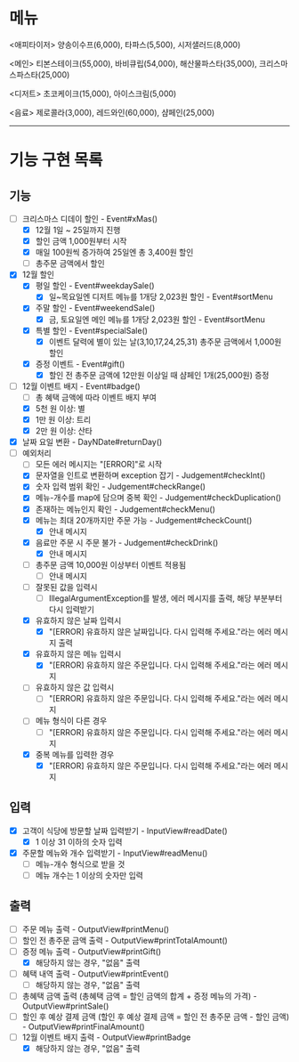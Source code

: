# 메뉴
<애피타이저>
양송이수프(6,000), 타파스(5,500), 시저샐러드(8,000)

<메인>
티본스테이크(55,000), 바비큐립(54,000), 해산물파스타(35,000), 크리스마스파스타(25,000)

<디저트>
초코케이크(15,000), 아이스크림(5,000)

<음료>
제로콜라(3,000), 레드와인(60,000), 샴페인(25,000)

---

# 기능 구현 목록
## 기능
- [ ] 크리스마스 디데이 할인 - Event#xMas()
  - [x] 12월 1일 ~ 25일까지 진행
  - [x] 할인 금액 1,000원부터 시작
  - [x] 매일 100원씩 증가하여 25일엔 총 3,400원 할인
  - [ ] 총주문 금액에서 할인
- [x] 12월 할인
  - [x] 평일 할인 - Event#weekdaySale()
    - [x] 일~목요일엔 디저트 메뉴를 1개당 2,023원 할인 - Event#sortMenu
  - [x] 주말 할인 - Event#weekendSale()
    - [x] 금, 토요일엔 메인 메뉴를 1개당 2,023원 할인 - Event#sortMenu
  - [x] 특별 할인 - Event#specialSale()
    - [x] 이벤트 달력에 별이 있는 날(3,10,17,24,25,31) 총주문 금액에서 1,000원 할인
  - [x] 증정 이벤트 - Event#gift()
    - [x] 할인 전 총주문 금액에 12만원 이상일 때 샴페인 1개(25,000원) 증정
- [ ] 12월 이벤트 배지 - Event#badge()
  - [ ] 총 혜택 금액에 따라 이벤트 배지 부여
  - [x] 5천 원 이상: 별 
  - [x] 1만 원 이상: 트리 
  - [x] 2만 원 이상: 산타
- [x] 날짜 요일 변환 - DayNDate#returnDay()
- [ ] 예외처리
  - [ ] 모든 에러 메시지는 "[ERROR]"로 시작
  - [x] 문자열을 인트로 변환하며 exception 잡기 - Judgement#checkInt()
  - [x] 숫자 입력 범위 확인 - Judgement#checkRange()
  - [x] 메뉴-개수를 map에 담으며 중복 확인 - Judgement#checkDuplication()
  - [x] 존재하는 메뉴인지 확인 - Judgement#checkMenu()
  - [x] 메뉴는 최대 20개까지만 주문 가능 - Judgement#checkCount()
    - [x] 안내 메시지
  - [x] 음료만 주문 시 주문 불가 - Judgement#checkDrink()
    - [x] 안내 메시지
  - [ ] 총주문 금액 10,000원 이상부터 이벤트 적용됨
    - [ ] 안내 메시지
  - [ ] 잘못된 값을 입력시
    - [ ] IllegalArgumentException를 발생, 에러 메시지를 출력, 해당 부분부터 다시 입력받기
  - [x] 유효하지 않은 날짜 입력시
    - [x] "[ERROR] 유효하지 않은 날짜입니다. 다시 입력해 주세요."라는 에러 메시지 출력
  - [x] 유효하지 않은 메뉴 입력시
    - [x] "[ERROR] 유효하지 않은 주문입니다. 다시 입력해 주세요."라는 에러 메시지
  - [ ] 유효하지 않은 값 입력시
    - [ ] "[ERROR] 유효하지 않은 주문입니다. 다시 입력해 주세요."라는 에러 메시지
  - [ ] 메뉴 형식이 다른 경우
    - [ ] "[ERROR] 유효하지 않은 주문입니다. 다시 입력해 주세요."라는 에러 메시지
  - [x] 중복 메뉴를 입력한 경우
    - [x] "[ERROR] 유효하지 않은 주문입니다. 다시 입력해 주세요."라는 에러 메시지

## 입력
- [x] 고객이 식당에 방문할 날짜 입력받기 - InputView#readDate()
  - [x] 1 이상 31 이하의 숫자 입력
- [x] 주문할 메뉴와 개수 입력받기 - InputView#readMenu()
  - [ ] 메뉴-개수 형식으로 받을 것
  - [ ] 메뉴 개수는 1 이상의 숫자만 입력

## 출력
- [ ] 주문 메뉴 출력 - OutputView#printMenu()
- [ ] 할인 전 총주문 금액 출력 - OutputView#printTotalAmount()
- [ ] 증정 메뉴 출력 - OutputView#printGift()
  - [x] 해당하지 않는 경우, "없음" 출력
- [ ] 혜택 내역 출력 - OutputView#printEvent()
  - [ ] 해당하지 않는 경우, "없음" 출력
- [ ] 총혜택 금액 출력 (총혜택 금액 = 할인 금액의 합계 + 증정 메뉴의 가격) - OutputView#printSale()
- [ ] 할인 후 예상 결제 금액 (할인 후 예상 결제 금액 = 할인 전 총주문 금액 - 할인 금액) - OutputView#printFinalAmount()
- [ ] 12월 이벤트 배지 출력 - OutputView#printBadge
  - [x] 해당하지 않는 경우, "없음" 출력